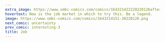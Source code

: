 ```yaml
---
extra_image: https://www.smbc-comics.com/comics/164321422220220126after.png
hovertext: Now is the job market in which to try this. Be a legend.
image: https://www.smbc-comics.com/comics/1643214151-20220126.png
next_comic: uncertainty
prev_comic: interesting-3
title: Job
---
```


